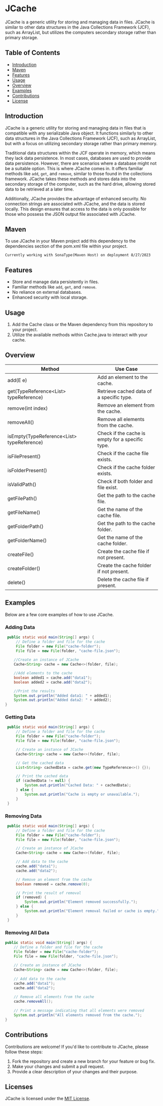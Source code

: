 
# JCache

JCache is a generic utility for storing and managing data in files. JCache is similar to other data structures in the Java Collections Framework (JCF), such as ArrayList, but utilizes the computers secondary storage rather than primary storage.

## Table of Contents

- [Introduction](#introduction)
- [Maven](#maven)
- [Features](#features)
- [Usage](#usage)
- [Overview](#overview)
- [Examples](#examples)
- [Contributions](#contributions)
- [License](#license)

## Introduction
JCache is a generic utility for storing and managing data in files that is compatible with any serializable Java object. It functions similarly to other data structures in the Java Collections Framework (JCF), such as ArrayList, but with a focus on utilizing secondary storage rather than primary memory.

Traditional data structures within the JCF operate in memory, which means they lack data persistence. In most cases, databases are used to provide data persistence. However, there are scenarios where a database might not be a suitable option. This is where JCache comes in. It offers familiar methods like `add`, `get`, and `remove`, similar to those found in the collections framework. JCache takes these methods and stores data into the secondary storage of the computer, such as the hard drive, allowing stored data to be retrieved at a later time.

Additionally, JCache provides the advantage of enhanced security. No connection strings are associated with JCache, and the data is stored locally. This design ensures that access to the data is only possible for those who possess the JSON output file associated with JCache.
## Maven

To use JCache in your Maven project add this dependency to the dependencies section of the pom.xml file within your project.
```mvn 
Currently working with SonaType(Maven Host) on deployment 8/27/2023
```
## Features
- Store and manage data persistently in files.
- Familiar methods like `add`, `get`, and `remove`.
- No reliance on external databases.
- Enhanced security with local storage.
## Usage
1. Add the Cache class or the Maven dependency from this repository to your project.
2. Utilize the available methods within Cache.java to interact with your cache.
## Overview
|Method|Use Case  |
|--|--|
|add(E e)  | Add an element to the cache. |
| get(TypeReference<List<E>> typeReference) | Retrieve cached data of a specific type. |
| remove(int index) | Remove an element from the cache. |
| removeAll() | Remove all elements from the cache. |
| isEmpty(TypeReference<List<E>> typeReference) | Check if the cache is empty for a specific type. |
| isFilePresent() | Check if the cache file exists. |
| isFolderPresent() | Check if the cache folder exists. |
| isValidPath() | Check if both folder and file exist. |
| getFilePath() | Get the path to the cache file. |
| getFileName() | Get the name of the cache file. |
| getFolderPath() | Get the path to the cache folder. |
| getFolderName() | Get the name of the cache folder. |
| createFile() | Create the cache file if not present. |
| createFolder() | Create the cache folder if not present. |
| delete() | Delete the cache file if present. |

## Examples
Below are a few core examples of how to use JCache.
### Adding Data
```java
 public static void main(String[] args) {
     // Define a folder and file for the cache
     File folder = new File("cache-folder");
     File file = new File(folder, "cache-file.json");
	
	//Create an instance of JCache
	Cache<String> cache = new Cache<>(folder, file);

	//Add elements to the cache
	boolean added1 = cache.add("data1");
	boolean added2 = cache.add("data2");

	//Print the results
	System.out.println("Added data1: " + added1);
	System.out.println("Added data2: " + added2);
}
```

### Getting Data
```java
 public static void main(String[] args) {
     // Define a folder and file for the cache
     File folder = new File("cache-folder");
     File file = new File(folder, "cache-file.json");

     // Create an instance of JCache
     Cache<String> cache = new Cache<>(folder, file);

     // Get the cached data
     List<String> cachedData = cache.get(new TypeReference<>() {});

     // Print the cached data
     if (cachedData != null) {
         System.out.println("Cached Data: " + cachedData);
     } else {
         System.out.println("Cache is empty or unavailable.");
     }
 }
```

### Removing Data

```java
 public static void main(String[] args) {
     // Define a folder and file for the cache
     File folder = new File("cache-folder");
     File file = new File(folder, "cache-file.json");

     // Create an instance of JCache
     Cache<String> cache = new Cache<>(folder, file);

     // Add data to the cache
     cache.add("data1");
     cache.add("data2");

     // Remove an element from the cache
     boolean removed = cache.remove(0);

     // Print the result of removal
     if (removed) {
         System.out.println("Element removed successfully.");
     } else {
         System.out.println("Element removal failed or cache is empty.");
     }
 }
```
### Removing All Data

```java
public static void main(String[] args) {  
	// Define a folder and file for the cache  
	File folder = new File("cache-folder");  
	File file = new File(folder, "cache-file.json");  
  
	// Create an instance of JCache  
	Cache<String> cache = new Cache<>(folder, file);  
  
	// Add data to the cache  
	cache.add("data1");  
	cache.add("data2");  
  
	// Remove all elements from the cache  
	cache.removeAll();  
  
	// Print a message indicating that all elements were removed  
	System.out.println("All elements removed from the cache.");  
}
```
## Contributions
Contributions are welcome! If you'd like to contribute to JCache, please follow these steps:
1. Fork the repository and create a new branch for your feature or bug fix.
2. Make your changes and submit a pull request.
3. Provide a clear description of your changes and their purpose.

## Licenses
JCache is licensed under the [MIT License](https://chat.openai.com/LICENSE).

